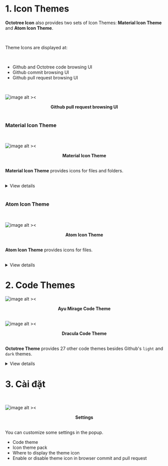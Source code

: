 # 1. Icon Themes

**Octotree Icon** also provides two sets of Icon Themes: **Material Icon Theme** and **Atom Icon Theme**.

<br />

Theme Icons are displayed at:

<br />

- Github and Octotree code browsing UI
- Github commit browsing UI
- Github pull request browsing UI

<br />

![image alt ><](/images/pull-request.png)
<br />

<figcaption align = "center"><b>Github pull request browsing UI</b></figcaption>

<br />

### Material Icon Theme

<br />

![image alt ><](/images/mui-icon-theme-on.png)
<br />

<figcaption align = "center"><b>Material Icon Theme</b></figcaption>

<br />

**Material Icon Theme** provides icons for files and folders.

<br />
<details>
  <summary> View details </summary>
  <br />

![image alt ><](/images/mui-file-icons.png)
![image alt ><](/images/mui-folder-icons.png)

</details>

<br />

### Atom Icon Theme

<br />

![image alt ><](/images/atom-icon-theme-on.png)
<br />

<figcaption align = "center"><b>Atom Icon Theme</b></figcaption>
<br />

**Atom Icon Theme** provides icons for files.

<br />
<details>
  <summary> View details </summary>
  <br />

![image alt ><](/images/atom-file-icons.png)

</details>

# 2. Code Themes

![image alt ><](/images/ayu-mirage-theme-on.png)
<br />

<figcaption align = "center"><b>Ayu Mirage Code Theme</b></figcaption>

<br />

![image alt ><](/images/dracula-theme-on.png)
<br />

<figcaption align = "center"><b>Dracula Code Theme</b></figcaption>

<br />

**Octotree Theme** provides 27 other code themes besides Github's `light` and `dark` themes.
<br />

<details>
  <summary>View details</summary>
  <br />

- Ambiance
- Ayu mirage
- Chaos
- Clouds midnight
- Cobalt
- Dracula
- Github dark
- Idle fingers
- Kr theme
- Merbivore soft
- Merbivore
- Mono industrial clear
- Mono industrial
- Monokai spacegray eighties
- Monokai
- Obsidian
- One dark
- Pastel on dark
- Railscasts
- Solarized dark
- Terminal
- Tomorrow night blue
- Tomorrow night bright
- Tomorrow night eighties
- Tomorrow night
- Twilight
- Vibrant ink
</details>

# 3. Cài đặt

<br />

![image alt ><](/images/settings.png)
<br />

<figcaption align = "center"><b>Settings</b></figcaption>

<br />

You can customize some settings in the popup.

- Code theme
- Icon theme pack
- Where to display the theme icon
- Enable or disable theme icon in browser commit and pull request

